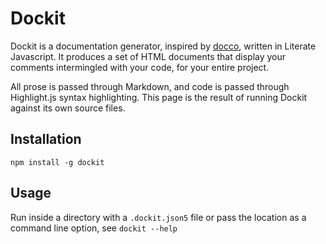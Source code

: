 # Dockit

Dockit is a documentation generator, inspired by [docco](http://jashkenas.github.com/docco/),
written in Literate Javascript. It produces a set of HTML documents that display your comments
intermingled with your code, for your entire project.

All prose is passed through Markdown, and code is passed through Highlight.js syntax highlighting.
This page is the result of running Dockit against its own source files.


## Installation

    npm install -g dockit

## Usage

Run inside a directory with a `.dockit.json5` file or pass the location as a command
line option, see `dockit --help`
